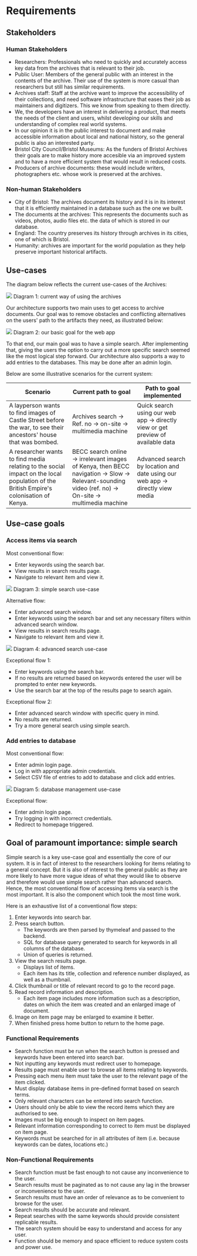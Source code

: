 # Requirements

## Stakeholders

### Human Stakeholders

* Researchers: Professionals who need to quickly and accurately access key data from the archives that is relevant to their job.
* Public User: Members of the general public with an interest in the contents of the archive. Their use of the system is more casual than researchers but still has similar requirements.
* Archives staff: Staff at the archive want to improve the accessibility of their collections,
  and need software infrastructure that eases their job as maintainers and
  digitizers. This we know from speaking to them directly.
* We, the developers have an interest in delivering a product, that meets the
  needs of the client and users, whilst developing our skills and understanding of complex real world systems.
* In our opinion it is in the public interest to document and make accessible
  information about local and national history, so the general public is also
  an interested party.
* Bristol City Council/Bristol Museums: As the funders of Bristol Archives their goals are to make history more accesible via an improved system and to have a more efficient system that would result in reduced costs.
* Producers of archive documents: these would include writers, photographers etc. whose work is preserved at the archives.

### Non-human Stakeholders

* City of Bristol: The archives document its history and it is in its interest that it is efficiently maintained in a database such as the one we built.
* The documents at the archives: This represents the documents such as videos, photos, audio files etc. the data of which is stored in our database.
* England: The country preserves its history through archives in its cities, one of which is Bristol.
* Humanity: archives are important for the world population as they help preserve important historical artifacts.

## Use-cases

The diagram below reflects the current use-cases of the Archives:

![](../graphviz/domain-model.png?raw=true)
Diagram 1: current way of using the archives

Our architecture supports two main uses to get access to archive documents. Our goal was to remove obstacles and conflicting alternatives on the users' path
to the artifacts they need, as illustrated below:

![](../graphviz/reqs2.png?raw=true)
Diagram 2: our basic goal for the web app

To that end, our main goal was to have a simple search. After implementing that, giving the users the option to carry out a more specific search seemed like the most logical step forward. Our architecture also supports a way to add entries to the databases. This may be done after an admin login.

Below are some illustrative scenarios for the current system:

Scenario | Current path to goal | Path to goal implemented
---------|----------------------|----------------------
A layperson wants to find images of Castle Street before the war, to see their ancestors' house that was bombed. | Archives search &rightarrow; Ref. no &rightarrow; on-site &rightarrow; multimedia machine | Quick search using our web app &rightarrow; directly view or get preview of available data
A researcher wants to find media relating to the social impact on the local population of the British Empire's colonisation of Kenya. | BECC search online &rightarrow; irrelevant images of Kenya, then BECC navigation &rightarrow; Slow &rightarrow; Relevant-sounding video (ref. no) &rightarrow; On-site &rightarrow; multimedia machine | Advanced search by location and date using our web app &rightarrow; directly view media

## Use-case goals

### Access items via search

Most conventional flow:
* Enter keywords using the search bar.
* View results in search results page.
* Navigate to relevant item and view it.

![](../graphviz/simple_search.png?raw=true)
Diagram 3: simple search use-case

Alternative flow:
* Enter advanced search window.
* Enter keywords using the search bar and set any necessary filters within advanced search window.
* View results in search results page.
* Navigate to relevant item and view it.

![](../graphviz/advanced_search.png?raw=true)
Diagram 4: advanced search use-case

Exceptional flow 1:
* Enter keywords using the search bar.
* If no results are returned based on keywords entered the user will be prompted to enter new keywords.
* Use the search bar at the top of the results page to search again.

Exceptional flow 2:
* Enter advanced search window with specific query in mind.
* No results are returned.
* Try a more general search using simple search.

### Add entries to database

Most conventional flow:
* Enter admin login page.
* Log in with appropriate admin credentials.
* Select CSV file of entries to add to database and click add entries.

![](../graphviz/add_entries.png?raw=true)
Diagram 5: database management use-case

Exceptional flow:
* Enter admin login page.
* Try logging in with incorrect credentials.
* Redirect to homepage triggered.

## Goal of paramount importance: simple search
Simple search is a key use-case goal and essentially the core of our system. It is in fact of interest to the researchers looking for items relating to a general concept. But it is also of interest to the general public as they are more likely to have
more vague ideas of what they would like to observe and therefore would use simple search rather than advanced search. Hence, the most conventional flow of accessing items via search is the most important. It is also the component which took the most time
work.

Here is an exhaustive list of a conventional flow steps:
1. Enter keywords into search bar.
2. Press search button.
    * The keywords are then parsed by thymeleaf and passed to the backend.
    * SQL for database query generated to search for keywords in all columns of the database.
    * Union of queries is returned.
3. View the search results page.
    * Displays list of items.
    * Each item has its title, collection and reference number displayed, as well as a thumbnail.
4. Click thumbnail or title of relevant record to go to the record page.
5. Read record information and description.
    * Each item page includes more information such as a description, dates on which the item was created and an enlarged image of document.
6. Image on item page may be enlarged to examine it better.
7. When finished press home button to return to the home page.

### Functional Requirements
* Search function must be run when the search button is pressed and keywords have been entered into search bar.
* Not inputting any keywords must redirect user to homepage.
* Results page must enable user to browse all items relating to keywords.
* Pressing each menu item must take the user to the relevant page of the item clicked.
* Must display database items in pre-defined format based on search terms.
* Only relevant characters can be entered into search function.
* Users should only be able to view the record items which they are authorised to see.
* Images must be big enough to inspect on item pages.
* Relevant information corresponding to correct to item must be displayed on item page.
* Keywords must be searched for in all attributes of item (i.e. because keywords can be dates, locations etc.) 

### Non-Functional Requirements
* Search function must be fast enough to not cause any inconvenience to the user.
* Search results must be paginated as to not cause any lag in the browser or inconvenience to the user.
* Search results must have an order of relevance as to be convenient to browse for the user.
* Search results should be accurate and relevant.
* Repeat searches with the same keywords should provide consistent replicable results.
* The search system should be easy to understand and access for any user.
* Function should be memory and space efficient to reduce system costs and power use.
